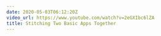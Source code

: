 ```yaml
---
date: 2020-05-03T06:12:20Z
video_url: https://www.youtube.com/watch?v=2eGXIbc6lZA
title: Stitching Two Basic Apps Together
---
```

